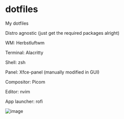 # dotfiles
My dotfiles

Distro agnostic (just get the required packages alright)



WM: Herbstluftwm

Terminal: Alacritty

Shell: zsh

Panel: Xfce-panel (manually modified in GUI)

Compositor: Picom

Editor: nvim

App launcher: rofi

![image](https://github.com/breddie-normie/dotfiles/assets/127048853/fc23ed4c-7cf9-4aac-9d2a-a9f95ae3355e)
